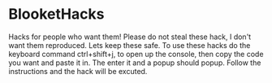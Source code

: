 # BlooketHacks
Hacks for people who want them!
Please do not steal these hack, I don't want them reproduced. Lets keep these safe.
To use these hacks do the keyboard command ctrl+shift+j, to open up the console, then copy the code you want and paste it in. The enter it and a popup should popup. Follow the instructions and the hack will be excuted.
